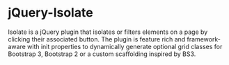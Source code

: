 jQuery-Isolate
==============

Isolate is a jQuery plugin that isolates or filters elements on a page by clicking their associated button. The plugin is feature rich and framework-aware with init properties to dynamically generate optional grid classes for Bootstrap 3, Bootstrap 2 or a custom scaffolding inspired by BS3.
